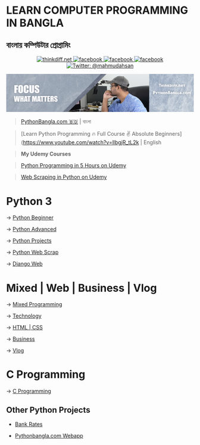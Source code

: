 # LEARN COMPUTER PROGRAMMING IN BANGLA
## বাংলায় কম্পিউটার প্রোগ্রামিং
<p align="center">
    <a href="http://thinkdiff.net/">
        <img src="https://img.shields.io/badge/thinkdiff.net-brightgreen.svg" alt="thinkdiff.net" />
    </a>
    <a href="http://pythonbangla.com">
        <img src="https://img.shields.io/badge/pythonbangla.com-red.svg" alt="facebook" />
    </a>
    <a href="https://facebook.com/thinkdiff.net">
        <img src="https://img.shields.io/badge/facebook-blue.svg" alt="facebook" />
    </a>
    <a href="https://linkedin.com/in/mahmudahsan/">
        <img src="https://img.shields.io/badge/linkedin-yellow.svg" alt="facebook" />
    </a>
    <a href="https://twitter.com/mahmudahsan">
        <img src="https://img.shields.io/badge/contact%40-mahmudahsan-green.svg" alt="Twitter: @mahmudahsan" />
    </a>
</p>

<p align="center">
    <img src="cover1.png" alt="Computer Programming" />
</p>


> [PythonBangla.com 🇧🇩](http://pythonbangla.com) | বাংলা

> [Learn Python Programming 🔥 Full Course ✌️ Absolute Beginners](https://www.youtube.com/watch?v=llbgjR_tL2k | English

> **My Udemy Courses**

> [Python Programming in 5 Hours on Udemy](https://bit.ly/2PHnA2Z)

> [Web Scraping in Python on Udemy](https://www.udemy.com/web-scraping-in-python/)

# Python 3
→ [Python Beginner](https://bit.ly/2NTi9xm)

→ [Python Advanced](https://bit.ly/2oOwi3N)

→ [Python Projects](https://bit.ly/2NwBbgD)

→ [Python Web Scrap](https://bit.ly/2OxKdpV)

→ [Django Web](https://bit.ly/2M8XBiq)

# Mixed | Web | Business | Vlog
→ [Mixed Programming](https://bit.ly/2QcCZJx)

→ [Technology](https://bit.ly/2oMS73V)

→ [HTML | CSS](https://bit.ly/2KGu1oQ)

→ [Business](https://bit.ly/2QgUAzm)

→ [Vlog](https://bit.ly/2Omvn9Y)

# C Programming
→ [C Programming](https://bit.ly/2CtlNMT)

## Other Python Projects
- [Bank Rates](https://github.com/mahmudahsan/bankrates)

- [Pythonbangla.com Webapp](https://github.com/mahmudahsan/pythonbangla.com)
